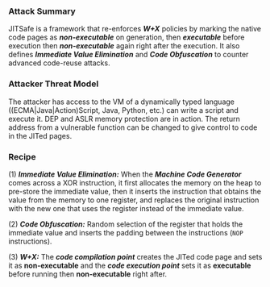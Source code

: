 ### Attack Summary

JITSafe is a framework that re-enforces ***W+X*** policies by marking the native code pages as ***non-executable*** on generation, then ***executable*** before execution then ***non-executable*** again right after the execution. It also defines ***Immediate Value Elimination*** and ***Code Obfuscation*** to counter advanced code-reuse attacks.

### Attacker Threat Model

The attacker has access to the VM of a dynamically typed language ((ECMA|Java|Action)Script, Java, Python, etc.) can write a script and execute it. DEP and ASLR memory protection are in action. The return address from a vulnerable function can be changed to give control to code in the JITed pages. 

### Recipe

(1) ***Immediate Value Elimination:*** When the ***Machine Code Generator*** comes across a XOR instruction, it first allocates the memory on the heap to pre-store the immediate value, then it inserts the instruction that obtains the value from the memory to one register, and replaces the original instruction with the new one that uses the register instead of the immediate value.

(2) ***Code Obfuscation:*** Random selection of the register that holds the immediate value and inserts the padding between the instructions (`NOP` instructions).

(3) ***W+X:*** The ***code compilation point*** creates the JITed code page and sets it as **non-executable** and the ***code execution point*** sets it as **executable** before running then **non-executable** right after.

